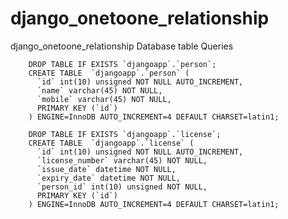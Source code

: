 # django_onetoone_relationship
django_onetoone_relationship Database table Queries

        DROP TABLE IF EXISTS `djangoapp`.`person`;
        CREATE TABLE  `djangoapp`.`person` (
          `id` int(10) unsigned NOT NULL AUTO_INCREMENT,
          `name` varchar(45) NOT NULL,
          `mobile` varchar(45) NOT NULL,
          PRIMARY KEY (`id`)
        ) ENGINE=InnoDB AUTO_INCREMENT=4 DEFAULT CHARSET=latin1;

        DROP TABLE IF EXISTS `djangoapp`.`license`;
        CREATE TABLE  `djangoapp`.`license` (
          `id` int(10) unsigned NOT NULL AUTO_INCREMENT,
          `license_number` varchar(45) NOT NULL,
          `issue_date` datetime NOT NULL,
          `expiry_date` datetime NOT NULL,
          `person_id` int(10) unsigned NOT NULL,
          PRIMARY KEY (`id`)
        ) ENGINE=InnoDB AUTO_INCREMENT=4 DEFAULT CHARSET=latin1;
